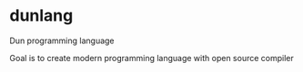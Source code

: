 # dunlang
Dun programming language

Goal is to create modern programming language with open source compiler
